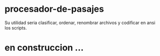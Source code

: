 # procesador-de-pasajes
Su utilidad seria clasificar, ordenar, renombrar archivos y codificar en ansi los scripts.

# en construccion ...
